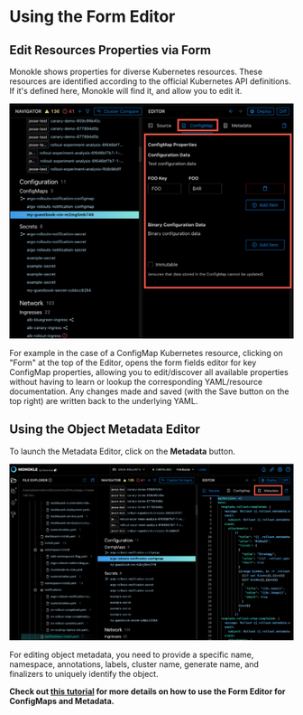 # Using the Form Editor

## **Edit Resources Properties via Form**

Monokle shows properties for diverse Kubernetes resources. These resources are identified according to the official Kubernetes API definitions. If it's defined here, Monokle will find it, and allow you to edit it.

![Form Editor](img/form-editor-1.5.0.png)

For example in the case of a ConfigMap Kubernetes resource, clicking on "Form" at the top of the Editor, opens the form fields editor for key ConfigMap properties, allowing you to edit/discover all available properties without having to learn or lookup the corresponding YAML/resource documentation. Any changes made and saved (with the Save button on the top right)
are written back to the underlying YAML. 

## **Using the Object Metadata Editor**

To launch the Metadata Editor, click on the **Metadata** button.

![Metadata Button](img/metadata-button-image-1.5.0.png)

For editing object metadata, you need to provide a specific name, namespace, annotations, labels, cluster name, generate name, and finalizers to uniquely identify the object.  

**Check out [this tutorial](tutorials/how-to-create-and-edit-configmap.md) for more details 
on how to use the Form Editor for ConfigMaps and Metadata.**
